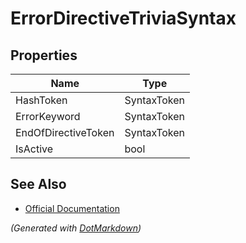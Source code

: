 # ErrorDirectiveTriviaSyntax

## Properties

| Name                | Type        |
| ------------------- | ----------- |
| HashToken           | SyntaxToken |
| ErrorKeyword        | SyntaxToken |
| EndOfDirectiveToken | SyntaxToken |
| IsActive            | bool        |

## See Also

* [Official Documentation](https://docs.microsoft.com/en-us/dotnet/api/microsoft.codeanalysis.csharp.syntax.errordirectivetriviasyntax)


*\(Generated with [DotMarkdown](http://github.com/JosefPihrt/DotMarkdown)\)*